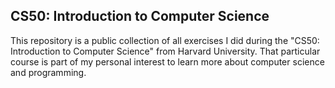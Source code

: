 ## CS50: Introduction to Computer Science
This repository is a public collection of all exercises I did during the "CS50: Introduction to Computer Science" from Harvard University. 
That particular course is part of my personal interest to learn more about computer science and programming.
